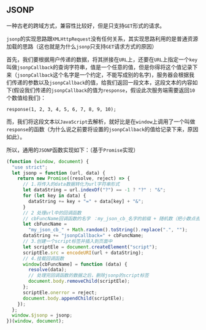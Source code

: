 ## JSONP

一种古老的跨域方式，兼容性比较好，但是只支持`GET`形式的请求。

`jsonp`的实现思路跟`XMLHttpRequest`没有任何关系，其实现思路利用的是普通资源加载的思路（这也就是为什么`jsonp`只支持`GET`请求方式的原因）

首先，我们要根据用户传递的数据，将其拼接在`URL`上，还要在`URL`上指定一个`key`叫做`jsonpCallback`的查询字符串，值是一个任意的值，但是你得将这个值记录下来（`jsonpCallback`这个名字是一个约定，不能写成别的名字)，服务器会根据我们传递的参数以及`jsonpCallback`的值，给我们返回一段文本，这段文本的内容如下(假设我们传递的`jsonpCallback`的值为`response`，假设此次服务端需要返回`10`个数值给我们)：

```text
response(1, 2, 3, 4, 5, 6, 7, 8, 9, 10);
```

而，我们将这段文本以`JavaScript`去解析，就好比是在`window`上调用了一个叫做`response`的函数（为什么说之前要将设置的`jsonpCallback`的值给记录下来，原因如此）。

所以，通用的`JSONP`函数实现如下：（基于`Promise`实现）

```js
(function (window, document) {
  "use strict";
  let jsonp = function (url, data) {
    return new Promise((resolve, reject) => {
      // 1.将传入的data数据转化为url字符串形式
      let dataString = url.indexOf("?") == -1 ? "?" : "&";
      for (let key in data) {
        dataString += key + "=" + data[key] + "&";
      }
      // 2 处理url中的回调函数
      // cbFuncName回调函数的名字 ：my_json_cb_名字的前缀 + 随机数（把小数点去掉）
      let cbFuncName =
        "my_json_cb_" + Math.random().toString().replace(".", "");
      dataString += "jsonpCallback=" + cbFuncName;
      // 3.创建一个script标签并插入到页面中
      let scriptEle = document.createElement("script");
      scriptEle.src = encodeURI(url + dataString);
      // 4.挂载回调函数
      window[cbFuncName] = function (data) {
        resolve(data);
        // 处理完回调函数的数据之后，删除jsonp的script标签
        document.body.removeChild(scriptEle);
      };
      scriptEle.onerror = reject;
      document.body.appendChild(scriptEle);
    });
  };
  window.$jsonp = jsonp;
})(window, document);
```
